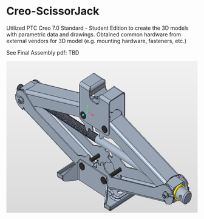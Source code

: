 # Creo-ScissorJack
Utilized PTC Creo 7.0 Standard - Student Edition to create the 3D models with parametric data and drawings. Obtained common hardware from external vendors for 3D model (e.g. mounting hardware, fasteners, etc.)</br>

See Final Assembly pdf: TBD </br>

<p align="center">
  <img src=https://github.com/schu-lab/Creo-ScissorJack/blob/main/1.PNG?raw=true alt="animated" height="400" /></br>
</p>
